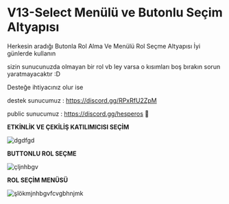 # V13-Select Menülü ve Butonlu Seçim Altyapısı
Herkesin aradığı Butonla Rol Alma Ve Menülü Rol Seçme Altyapısı İyi günlerde kullanın

sizin sunucunuzda olmayan bir rol vb ley varsa o kısımları boş bırakın sorun yaratmayacaktır :D

Desteğe ihtiyacınız olur ise 

destek sunucumuz : https://discord.gg/RPxRfU2ZpM

public sunucumuz : https://discord.gg/hesperos 🥇

**ETKİNLİK VE ÇEKİLİŞ KATILIMICISI SEÇİM**

![dgdfgd](https://user-images.githubusercontent.com/104096743/175775375-e0db38a2-4390-474f-ad96-72ee50babb18.PNG)

**BUTTONLU ROL SEÇME**

![çljnhbgv](https://user-images.githubusercontent.com/104096743/175775380-eaef4e10-a834-452e-a86a-d7af2e4751dd.PNG)

**ROL SEÇİM MENÜSÜ**

![şlökmjnhbgvfcvgbhnjmk](https://user-images.githubusercontent.com/104096743/175775383-93219081-ee53-4766-a736-02b6778ed501.PNG)
